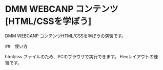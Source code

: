 # DMM WEBCANP コンテンツ[HTML/CSSを学ぼう]

DMM WEBCANP コンテンツHTML/CSSを学ぼうの演習です。

##　使い方

html/css
ファイルのため、PCのブラウザで実行できます。
Flexレイアウトの練習です。
